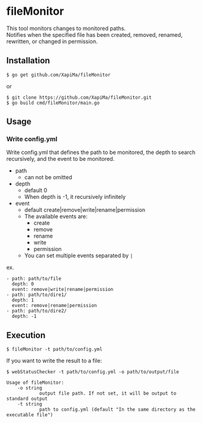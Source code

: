 # fileMonitor
This tool monitors changes to monitored paths.  
Notifies when the specified file has been created, removed, renamed, rewritten, or changed in permission.


## Installation
```
$ go get github.com/XapiMa/fileMonitor
```

or

```
$ git clone https://github.com/XapiMa/fileMonitor.git
$ go build cmd/fileMonitor/main.go
```


## Usage
### Write config.yml
Write config.yml that defines the path to be monitored, the depth to search recursively, and the event to be monitored.  

- path
    - can not be omitted
- depth
    - default 0
    - When depth is -1, it recursively infinitely
- event
    - default create|remove|write|rename|permission
    - The available events are:
        - create
        - remove
        - rename
        - write
        - permission
    - You can set multiple events separated by `|`


ex.
```
- path: path/to/file
  depth: 0
  event: remove|write|rename|permission
- path: path/to/dire1/
  depth: 1
  event: remove|rename|permission
- path: path/to/dire2/
  depth: -1
```

## Execution

```
$ fileMonitor -t path/to/config.yml
```

If you want to write the result to a file:
```
$ webStatusChecker -t path/to/config.yml -o path/to/output/file
```

```
Usage of fileMonitor:
    -o string
            output file path. If not set, it will be output to standard output
    -t string
            path to config.yml (default "In the same directory as the executable file")
```
